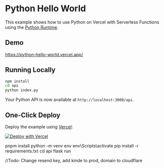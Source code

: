 # Python Hello World

This example shows how to use Python on Vercel with Serverless Functions using the [Python Runtime](https://vercel.com/docs/concepts/functions/serverless-functions/runtimes/python).

## Demo

https://python-hello-world.vercel.app/

## Running Locally

```bash
npm install
cd api
python index.py
```

Your Python API is now available at `http://localhost:3000/api`.

## One-Click Deploy

Deploy the example using [Vercel](https://vercel.com?utm_source=github&utm_medium=readme&utm_campaign=vercel-examples):

[![Deploy with Vercel](https://vercel.com/button)](https://vercel.com/new/clone?repository-url=https%3A%2F%2Fgithub.com%2Fnyp-tech%2Fnyp-tech%2Ftree%2Fmain%2Fflask-npx&demo-title=Flask%20Hello%20World&demo-description=Use%20Python%20on%20Vercel%20with%20Serverless%20Functions%20using%20the%20Python%20Runtime.&demo-url=https%3A%2F%2Fpython-hello-world.vercel.app%2F&demo-image=https://assets.vercel.com/image/upload/v1669994600/random/python.png)

pnpm install
python -m venv env
env\Scripts\activate
 pip install -r requirements.txt
 cd api
 flask run

 //Todo: Change resend key, add kinde to prod, domain to cloudflare
